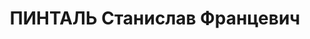 ---
title: ПИНТАЛЬ Станислав Францевич
description: "Род. в 1894, поляк, член ВКП(б) с 06.1917, в органах НКВД с 1920. \n\
  \  Звание: 07.04.1936 - капитан ГБ (Казахская АССР). \n  Награды: знак «Почетный\
  \ работник ВЧК—ОГПУ (V)» №376, 23.02.1928 - орден Красного Знамени. \n  нач. УНКВД\
  \ Южно-Казахстанской обл. Казахской ССР, уволен 17.02.1938. \n  Арестован 19.07.1937.\
  \ Осужден 09.12.1937 ВК ВС СССР, ВМН. Расстрелян 09.12.1937, Москва. \n  Реабилитирован\
  \ 07.03.1956."
---